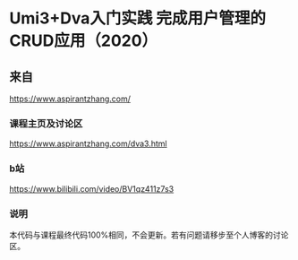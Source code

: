 # Umi3+Dva入门实践 完成用户管理的CRUD应用（2020）

## 来自

<https://www.aspirantzhang.com/>

### 课程主页及讨论区

<https://www.aspirantzhang.com/dva3.html>

### b站

<https://www.bilibili.com/video/BV1qz411z7s3>

### 说明

本代码与课程最终代码100%相同，不会更新。若有问题请移步至个人博客的讨论区。
